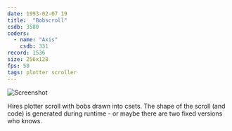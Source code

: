 ```yaml
---
date: 1993-02-07 19
title:  "Bobscroll"
csdb: 3580
coders:
  - name: "Axis"
    csdb: 331
record: 1536
size: 256x128
fps: 50
tags: plotter scroller
---
```

![Screenshot](/c64wrd/oxyron/fantasia3/bobscroll.png)

Hires plotter scroll with bobs drawn into csets. The shape of the scroll (and code) is generated during runtime - or maybe there are two fixed versions who knows.

<!--more-->
